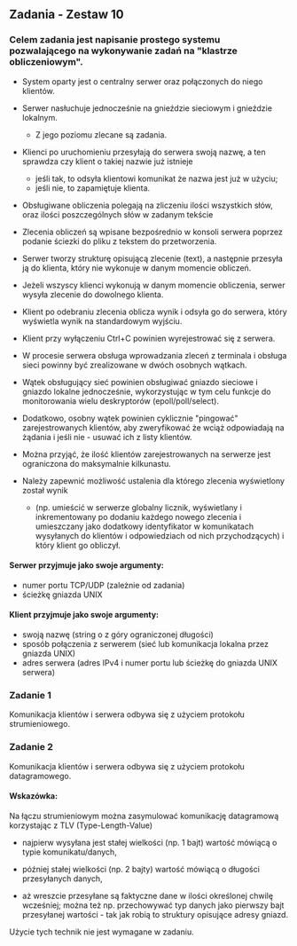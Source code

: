## Zadania - Zestaw 10

### Celem zadania jest napisanie prostego systemu pozwalającego na wykonywanie zadań na "klastrze obliczeniowym".

- System oparty jest o centralny serwer oraz połączonych do niego klientów.

- Serwer nasłuchuje jednocześnie na gnieździe sieciowym i gnieździe lokalnym. 
    - Z jego poziomu zlecane są zadania.

- Klienci po uruchomieniu przesyłają do serwera swoją nazwę, a ten sprawdza czy klient o takiej nazwie już istnieje
    - jeśli tak, to odsyła klientowi komunikat że nazwa jest już w użyciu; 
    - jeśli nie, to zapamiętuje klienta.


- Obsługiwane obliczenia polegają na zliczeniu ilości wszystkich słów, oraz ilości poszczególnych słów w zadanym tekście

- Zlecenia obliczeń są wpisane bezpośrednio w konsoli serwera poprzez podanie ściezki do pliku z tekstem do przetworzenia.

- Serwer tworzy strukturę opisującą zlecenie (text), a następnie przesyła ją do klienta, który nie wykonuje w danym momencie obliczeń. 

- Jeżeli wszyscy klienci wykonują w danym momencie obliczenia, serwer wysyła zlecenie do dowolnego klienta.

- Klient po odebraniu zlecenia oblicza wynik i odsyła go do serwera, który wyświetla wynik na standardowym wyjściu.

- Klient przy wyłączeniu Ctrl+C powinien wyrejestrować się z serwera.


- W procesie serwera obsługa wprowadzania zleceń z terminala i obsługa sieci powinny być zrealizowane w dwóch osobnych wątkach.

- Wątek obsługujący sieć powinien obsługiwać gniazdo sieciowe i gniazdo lokalne jednocześnie,
 wykorzystując w tym celu funkcje do monitorowania wielu deskryptorów (epoll/poll/select).
 
- Dodatkowo, osobny wątek powinien cyklicznie "pingować" zarejestrowanych klientów,
 aby zweryfikować że wciąż odpowiadają na żądania i jeśli nie - usuwać ich z listy klientów.
 
- Można przyjąć, że ilość klientów zarejestrowanych na serwerze jest ograniczona do maksymalnie kilkunastu.

- Należy zapewnić możliwość ustalenia dla którego zlecenia wyświetlony został wynik 
    - (np. umieścić w serwerze globalny licznik, wyświetlany i inkrementowany po dodaniu każdego nowego zlecenia i umieszczany jako dodatkowy identyfikator w komunikatach wysyłanych do klientów i odpowiedziach od nich przychodzących) i który klient go obliczył.

#### Serwer przyjmuje jako swoje argumenty:

- numer portu TCP/UDP (zależnie od zadania)
- ścieżkę gniazda UNIX

#### Klient przyjmuje jako swoje argumenty:

- swoją nazwę (string o z góry ograniczonej długości)
- sposób połączenia z serwerem (sieć lub komunikacja lokalna przez gniazda UNIX)
- adres serwera (adres IPv4 i numer portu lub ścieżkę do gniazda UNIX serwera)

### Zadanie 1
Komunikacja klientów i serwera odbywa się z użyciem protokołu strumieniowego.

### Zadanie 2
Komunikacja klientów i serwera odbywa się z użyciem protokołu datagramowego.

#### Wskazówka: 
Na łączu strumieniowym można zasymulować komunikację datagramową korzystając z TLV (Type-Length-Value)
- najpierw wysyłana jest stałej wielkości (np. 1 bajt) wartość mówiącą o typie komunikatu/danych, 
 
- później stałej wielkości (np. 2 bajty) wartość mówiącą o długości przesyłanych danych, 
 
- aż wreszcie przesyłane są faktyczne dane w ilości określonej chwilę wcześniej; można też np. przechowywać 
 typ danych jako pierwszy bajt przesyłanej wartości - tak jak robią to struktury opisujące adresy gniazd. 
 
Użycie tych technik nie jest wymagane w zadaniu.
